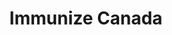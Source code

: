 ---
layout: external
title: Immunize Canada
description: "Canada's national vaccinations app. Role: designer."
category: projects
external_url: http://www.immunize.ca/en/app.aspx
tags: [immunize canada, ohri, ottawa hospital research institute, vaccinations app, canada, jaan altosaar]
image:
  thumb: immunizecathumb.png
published: true
---